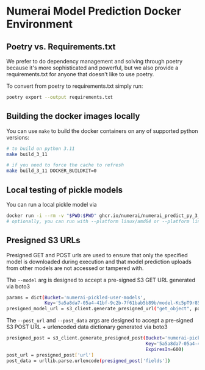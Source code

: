 # Numerai Model Prediction Docker Environment

## Poetry vs. Requirements.txt
We prefer to do dependency management and solving through poetry because it's more sophisticated and powerful, but we also provide a requirements.txt for anyone that doesn't like to use poetry.

To convert from poetry to requirements.txt simply run:
```bash
poetry export --output requirements.txt
```

## Building the docker images locally

You can use `make` to build the docker containers on any of supported python versions:

```bash
# to build on python 3.11
make build_3_11

# if you need to force the cache to refresh
make build_3_11 DOCKER_BUILDKIT=0
```

## Local testing of pickle models
You can run a local pickle model via

```bash
docker run -i --rm -v "$PWD:$PWD" ghcr.io/numerai/numerai_predict_py_3_11:stable --debug --model $PWD/model.pkl
# optionally, you can run with --platform linux/amd64 or --platform linux/arm64 depending on host architecture
```

## Presigned S3 URLs
Presigned GET and POST urls are used to ensure that only the specified model is downloaded during execution 
and that model prediction uploads from other models are not accessed or tampered with.

The `--model` arg is designed to accept a pre-signed S3 GET URL generated via boto3

```bash
params = dict(Bucket='numerai-pickled-user-models',
              Key='5a5a8da7-05a4-41bf-9c2b-7f61bab5b89b/model-Kc5pT9r85SRD.pkl')
presigned_model_url = s3_client.generate_presigned_url("get_object", params, ExpiresIn=600)
```

The `--post_url` and `--post_data` args are designed to accept a pre-signed S3 POST URL + urlencoded data dictionary
generated via boto3

```bash
presigned_post = s3_client.generate_presigned_post(Bucket='numerai-pickled-user-models-live-output',
                                                   Key='5a5a8da7-05a4-41bf-9c2b-7f61bab5b89b/live_predictions-b7446fc4cc7e.csv',
                                                   ExpiresIn=600)
post_url = presigned_post['url']
post_data = urllib.parse.urlencode(presigned_post['fields'])
```

